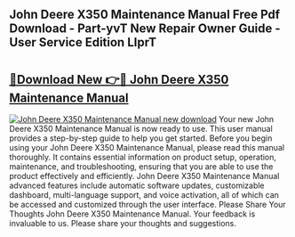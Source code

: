 ## John Deere X350 Maintenance Manual Free Pdf Download - Part-yvT New Repair Owner Guide - User Service Edition LIprT

# <h2><a href="http://bc88478.oget.top/?id=John+Deere+X350+Maintenance+Manual">🔗Download New 👉🔴 John Deere X350 Maintenance Manual</a></h2>

[![John Deere X350 Maintenance Manual new download](https://i.imgur.com/5g1atiW.png)](http://bc88478.oget.top/?id=John+Deere+X350+Maintenance+Manual)
Your new John Deere X350 Maintenance Manual is now ready to use. This user manual provides a step-by-step guide to help you get started. Before you begin using your John Deere X350 Maintenance Manual, please read this manual thoroughly. It contains essential information on product setup, operation, maintenance, and troubleshooting, ensuring that you are able to use the product effectively and efficiently. John Deere X350 Maintenance Manual advanced features include automatic software updates, customizable dashboard, multi-language support, and voice activation, all of which can be accessed and customized through the user interface. Please Share Your Thoughts John Deere X350 Maintenance Manual. Your feedback is invaluable to us. Please share your thoughts and suggestions.
